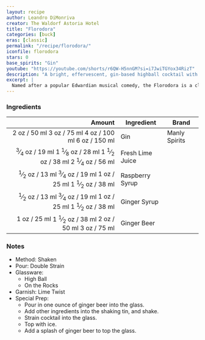 ```yaml
---
layout: recipe
author: Leandro DiMonriva
creator: The Waldorf Astoria Hotel
title: "Florodora"
categories: [buck]
eras: [classic]
permalink: "/recipe/florodora/"
iconfile: florodora
stars: 0
base_spirits: "Gin"
youtube: "https://youtube.com/shorts/r6QW-H5nnGM?si=i7JwiTGYox34RizT"
description: "A bright, effervescent, gin-based highball cocktail with a vibrant raspberry flavor. It perfectly balances the gin with lime and ginger."
excerpt: |
  Named after a popular Edwardian musical comedy, the Florodora is a classic, pre-Prohibition cocktail with a beautiful pink hue. It's built on a base of gin, mixed with fresh lime juice and either raspberry syrup or raspberry liqueur, before being topped with chilled ginger ale or spicier ginger beer. The drink offers a complex profile, starting with the botanical aroma of gin and the tartness of lime, followed by the sweetness of the raspberry and the zesty kick of ginger. It is a light, fruity, and highly refreshing long drink, making it an excellent choice for a warm weather libation.
---
```


### Ingredients

|  Amount | Ingredient       | Brand         |
| ------: | ---------------- | ------------- |
|    <span class="onex active">2 oz  / 50 ml</span> <span class="onehalfx">3 oz  / 75 ml</span> <span class="twox">4 oz  / 100 ml</span> <span class="threex">6 oz  / 150 ml</span>| Gin              | Manly Spirits |
| <span class="onex active"> <sup>3</sup>&frasl;<sub>4</sub> oz  / 19 ml</span> <span class="onehalfx">1 <sup>1</sup>&frasl;<sub>8</sub> oz  / 28 ml</span> <span class="twox">1 <sup>1</sup>&frasl;<sub>2</sub> oz  / 38 ml</span> <span class="threex">2 <sup>1</sup>&frasl;<sub>4</sub> oz  / 56 ml</span>| Fresh Lime Juice |
|  <span class="onex active"> <sup>1</sup>&frasl;<sub>2</sub> oz  / 13 ml</span> <span class="onehalfx"> <sup>3</sup>&frasl;<sub>4</sub> oz  / 19 ml</span> <span class="twox">1 oz  / 25 ml</span> <span class="threex">1 <sup>1</sup>&frasl;<sub>2</sub> oz  / 38 ml</span>| Raspberry Syrup  |
|  <span class="onex active"> <sup>1</sup>&frasl;<sub>2</sub> oz  / 13 ml</span> <span class="onehalfx"> <sup>3</sup>&frasl;<sub>4</sub> oz  / 19 ml</span> <span class="twox">1 oz  / 25 ml</span> <span class="threex">1 <sup>1</sup>&frasl;<sub>2</sub> oz  / 38 ml</span>| Ginger Syrup     |
|    <span class="onex active">1 oz  / 25 ml</span> <span class="onehalfx">1 <sup>1</sup>&frasl;<sub>2</sub> oz  / 38 ml</span> <span class="twox">2 oz  / 50 ml</span> <span class="threex">3 oz  / 75 ml</span>| Ginger Beer      |

### Notes

- Method: Shaken
- Pour: Double Strain
- Glassware:
  - High Ball
  - On the Rocks
- Garnish: Lime Twist
- Special Prep:
  - Pour in one ounce of ginger beer into the glass.
  - Add other ingredients into the shaking tin, and shake.
  - Strain cocktail into the glass.
  - Top with ice.
  - Add a splash of ginger beer to top the glass.

    
<script type="application/ld+json">
{
  "@context": "https://schema.org",
  "@type": "Recipe",
  "author": {
    "@type": "Person",
    "name": "{{ page.author }}"
    },
  "image": "{%- for page in page.categories limit: 1 %}{% assign cat = site.data.categories | where: "slug", page | first %}{{ site.url }}{{ site.baseurl}}/assets/images/category_{{cat.slug}}.svg{% endfor -%}",
  "description": "{{ page.excerpt | strip_html | replace: '"', "'" }}",
  "recipeIngredient": [
  " 2 oz Gin ",
  "0.75 oz Fresh Lime Juice",
  " 0.5 oz Raspberry Syrup ",
  " 0.5 oz Ginger Syrup",
  " 1 oz Ginger Beer "
    ],
  "name": "{{ page.title }}",
  "recipeInstructions": [
    {
      "@type": "HowToStep",
      "text": "- Method: Shaken"
    },
    {
      "@type": "HowToStep",
      "text": "- Pour: Double Strain"
    },
    {
      "@type": "HowToStep",
      "text": "- Glassware:"
    },
    {
      "@type": "HowToStep",
      "text": "  - High Ball"
    },
    {
      "@type": "HowToStep",
      "text": "  - On the Rocks"
    },
    {
      "@type": "HowToStep",
      "text": "- Garnish: Lime Twist"
    },
    {
      "@type": "HowToStep",
      "text": "- Special Prep:"
    },
    {
      "@type": "HowToStep",
      "text": "  - Pour in one ounce of ginger beer into the glass."
    },
    {
      "@type": "HowToStep",
      "text": "  - Add other ingredients into the shaking tin, and shake."
    },
    {
      "@type": "HowToStep",
      "text": "  - Strain cocktail into the glass."
    },
    {
      "@type": "HowToStep",
      "text": "  - Top with ice."
    },
    {
      "@type": "HowToStep",
      "text": "  - Add a splash of ginger beer to top the glass."
    }
    ],
  "recipeYield": "1 cocktail",
  "recipeCategory": "cocktail",
  {% if page.stars and site.data.ratings[page.iconfile].ratings -%}"aggregateRating": {
   "@type": "AggregateRating",
   "ratingValue": "{%- include stars_metadata.html %}",
   "bestRating": "5",
   "reviewCount": "2"},{%- endif %}
  "recipeCuisine": "global",
  "prepTime": "PT20M",
  "cookTime": "PT15S",
  "keywords": "{{ page.title }}, cocktail, {{ page.eras }}, {%- include category_metadata.html -%}, {%- include spirits_metadata.html -%}"
}
</script>

    
